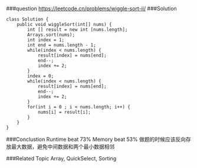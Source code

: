 ###question
https://leetcode.cn/problems/wiggle-sort-ii/
###Solution
```
class Solution {
    public void wiggleSort(int[] nums) {
        int [] result = new int [nums.length];
        Arrays.sort(nums);
        int index = 1;
        int end = nums.length - 1;
        while(index < nums.length) {
            result[index] = nums[end];
            end--;
            index += 2;
        }
        index = 0;
        while(index < nums.length) {
            result[index] = nums[end];
            end--;
            index += 2;
        }
        for(int i = 0 ; i < nums.length; i++) {
            nums[i] = result[i];
        }
    }
}
```

###Conclustion
Runtime beat 73%
Memory beat 53%
做题的时候应该反向存放最大数据，避免中间数据和两个最小数据相邻

###Related Topic
Array, QuickSelect, Sorting